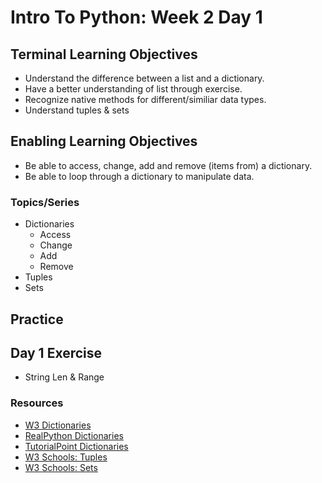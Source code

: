 # Intro To Python: Week 2 Day 1

## Terminal Learning Objectives
- Understand the difference between a list and a dictionary.
- Have a better understanding of list through exercise.
- Recognize native methods for different/similiar data types.
- Understand tuples & sets

## Enabling Learning Objectives
- Be able to access, change, add and remove (items from) a dictionary.
- Be able to loop through a dictionary to manipulate data.

### Topics/Series
- Dictionaries
    - Access
    - Change
    - Add
    - Remove
- Tuples
- Sets

## Practice

## Day 1 Exercise
- String Len & Range

### Resources
- [W3 Dictionaries](https://www.w3schools.com/python/python_dictionaries.asp)
- [RealPython Dictionaries](https://realpython.com/python-dicts/)
- [TutorialPoint Dictionaries](https://www.tutorialspoint.com/python/python_dictionary.htm)
- [W3 Schools: Tuples](https://www.w3schools.com/python/python_tuples.asp)
- [W3 Schools: Sets](https://www.w3schools.com/python/python_sets.asp)